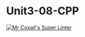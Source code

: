 # Unit3-08-CPP
[![Mr Coxall's Super Linter](https://github.com/ICS3U-Programming-CarolynWP/Unit3-08-CPP/workflows/Mr%20Coxall's%20Super%20Linter/badge.svg)](https://github.com/ICS3U-Programming-CarolynWP/Unit3-08-CPP/actions/)
